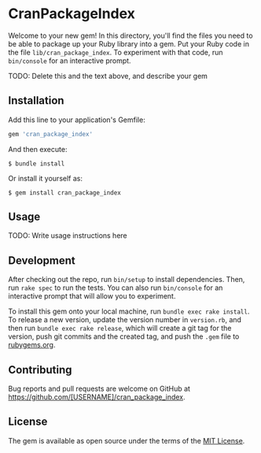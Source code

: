 # CranPackageIndex

Welcome to your new gem! In this directory, you'll find the files you need to be able to package up your Ruby library into a gem. Put your Ruby code in the file `lib/cran_package_index`. To experiment with that code, run `bin/console` for an interactive prompt. 

TODO: Delete this and the text above, and describe your gem

## Installation

Add this line to your application's Gemfile:

```ruby
gem 'cran_package_index'
```

And then execute:

    $ bundle install

Or install it yourself as:

    $ gem install cran_package_index

## Usage

TODO: Write usage instructions here

## Development

After checking out the repo, run `bin/setup` to install dependencies. Then, run `rake spec` to run the tests. You can also run `bin/console` for an interactive prompt that will allow you to experiment.

To install this gem onto your local machine, run `bundle exec rake install`. To release a new version, update the version number in `version.rb`, and then run `bundle exec rake release`, which will create a git tag for the version, push git commits and the created tag, and push the `.gem` file to [rubygems.org](https://rubygems.org).

## Contributing

Bug reports and pull requests are welcome on GitHub at https://github.com/[USERNAME]/cran_package_index.

## License

The gem is available as open source under the terms of the [MIT License](https://opensource.org/licenses/MIT).
